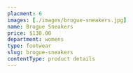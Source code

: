 ```yaml
---
placment: 6
images: [./images/brogue-sneakers.jpg]
name: Brogue Sneakers
price: $130.00
department: womens
type: footwear
slug: brogue-sneakers
contentType: product details
---
```

